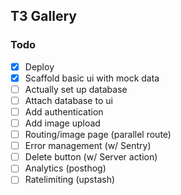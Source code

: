 ## T3 Gallery

### Todo
* [x] Deploy
* [x] Scaffold basic ui with mock data
* [ ] Actually set up database
* [ ] Attach database to ui
* [ ] Add authentication
* [ ] Add image upload
* [ ] Routing/image page (parallel route)
* [ ] Error management (w/ Sentry)
* [ ] Delete button (w/ Server action)
* [ ] Analytics (posthog)
* [ ] Ratelimiting (upstash)